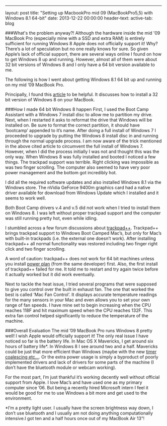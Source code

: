 ---
layout: post
title: "Setting up MacbookPro mid 09 (MacBookPro5,5) with Windows 8.1 64-bit"
date: 2013-12-22 00:00:00
header-text:
active-tab: blog

###What's the problem anyway?!
Although the hardware inside the mid '09 MacBook Pro (especially mine with a SSD and extra RAM) is entirely sufficient for running Windows 8 Apple does not officially support it! Why? There’s a lot of speculation but no one really knows for sure. So given Apple’s lack of official support, there are several ways online I found on how to get Windows 8 up and running. However, almost all of them were about 32 bit versions of Windows 8 and I only have a 64 bit version available to me.

The following is how I went about getting Windows 8.1 64 bit up and running on my mid ’09 MacBook Pro.

Principally, I found this [article](https://discussions.apple.com/thread/4897066) to be helpful. It discusses how to install a 32 bit version of Windows 8 on your MacBook.

###How I made 64 bit Windows 8 happen
First, I used the Boot Camp Assistant with a Windows 7 install disc to allow me to partition my drive. Next, when I restarted it asks to reformat the drive that Windows will be installed on. Be sure to format the correct partition, it should have ‘bootcamp’ appended to it’s name. After doing a full install of Windows 7 I proceeded to upgrade by putting the Windows 8 install disc in and running through the normal upgrade process. I am now aware of the trick mentioned in the above cited article to circumvent the full install of Windows 7. However, when I did the process initially I was not and thought this was the only way. When Windows 8 was fully installed and booted I noticed a few things. The trackpad support was terrible. Right clicking was impossible as was two finger scrolling. The computer also seemed to have very poor power management and the bottom got incredibly hot.

I did all the required software updates and also installed Windows 8.1 via the Windows store. The nVidia GeForce 9400m graphics card had a native driver available for download from Windows Update which I installed and it seems to work well.

Both Boot Camp drivers v.4 and v.5 did not work when I tried to install them on Windows 8. I was left without proper trackpad support and the computer was still running pretty hot, even while idling. 

I stumbled across a few forum discussions about [trackpad++](http://trackpad.powerplan7.com). Trackpad++ brings trackpad support to Windows Boot Camped Mac’s, but only for Mac’s with built-in trackpads (i.e. the external one doesn’t work). After installing trackpad++ all normal functionality was restored including two finger right click and two finger scrolling.

A word of caution: trackpad++ does not work for 64 bit machines unless you install [power plan](http://www.powerplan7.com/home.htm) (from the same developer) first. Also, the first install of trackpad++ failed for me. It told me to restart and try again twice before it actually worked but it did work eventually.

Next to tackle the heat issue, I tried several programs that were supposed to give you control over the built in exhaust fan. The one that worked the best is called ‘Mac Fan Control’. It displays accurate temperature readings for the many sensors in your Mac and even allows you to set your own range of fan speeds. I have mine set to begin increasing when the CPU reaches 118F and hit maximum speed when the CPU reaches 132F. This extra fan control helped significantly to reduce the temperature of the machine.

###Overall Evaluation
The mid ’09 MacBook Pro runs Windows 8 pretty well! I wish Apple would officially support it! The only real issue I have noticed so far is the battery life. In Mac OS X Mavericks, I get around six hours of battery life\*. In Windows 8 I see around two and a half. Mavericks could be just that more efficient than Windows (maybe with the new [timer coalescing etc…](https://www.apple.com/media/us/osx/2013/docs/OSX_Mavericks_Core_Technology_Overview.pdf). Or the extra power usage is simply a byproduct of poorly implemented drivers and lack of drivers for some parts of the machine (I don’t have the bluetooth module or webcam working).

For the most part, I’m just thankful it’s working decently well without official support from Apple. I love Mac’s and have used one as my primary computer since ’06. But being a recently hired Microsoft intern I feel it would be good for me to use Windows a bit more and get used to the environment.

\*I’m a pretty light user. I usually have the screen brightness way down, I don’t use bluetooth and I usually am not doing anything computationally intensive.I got ten and a half hours once out of my MacBook Air 13”!